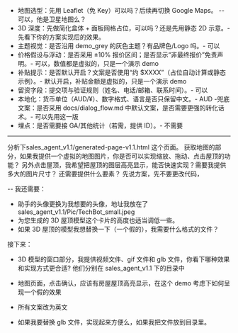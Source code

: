 - 地图选型：先用 Leaflet（免 Key）可以吗？后续再切换 Google Maps。 -- 可以，他是卫星地图么？
- 3D 深度：先做简化盒体 + 面板网格占位，可以吗？还是先用静态 2D 示意。- 先看下你的方案实现后的效果。
- 主题视觉：是否沿用 demo_grey 的灰色主题？有品牌色/Logo 吗。- 可以
- 价格假设与浮动：是否采用 ±10% 报价区间；是否显示“非最终报价”免责声明。- 可以，数值都是虚拟的，只是一个演示 demo
- 补贴提示：是否默认开启？文案是否使用“约 $XXXX”（占位自动计算或静态示例）。- 默认开启，补贴金额是虚拟的，只是一个演示 demo
- 留资字段：提交项与验证规则（姓名、电话/邮箱、联系时间）。- 可以
- 本地化：货币单位（AUD/¥）、数字格式、语言是否只保留中文。- AUD
-兜底文案：是否采用 docs/dialog_flow.md 中默认文案，是否需要更强的转化话术。- 可以先用这一版
- 埋点：是否需要接 GA/其他统计（若需，提供 ID）。- 不需要

----
分析下sales_agent_v1.1/generated-page-v1.1.html 这个页面。
获取地图的部分，如果我提供一个虚拟的地图图片，你是否可以实现缩放、拖动、点击屋顶的功能？
另外点击屋顶，我希望把屋顶的图层高亮显示，能否快速实现？需要我提供多大的图片尺寸？
还需要提供什么要素？
先说方案，先不要更改代码，

--
我还需要：
- 助手的头像更换为我想要的头像，地址我放在了 sales_agent_v1.1/Pic/TechBot_small.jpeg
- 为您生成的 3D 屋顶模型这个卡片的高度也适当调低一些。
- 如果 3D 屋顶的模型我想替换一下（一个假的），我需要什么格式的文件？

接下来：
- 3D 模型的窗口部分，我提供视频文件、gif 文件和 glb 文件，你看下哪种效果和实现方式更合适? 他们分别在 sales_agent_v1.1 下的目录中
- 地图页面，点击确认，应该有房屋屋顶高亮显示，在这个 demo 考虑下如何呈现一个假的效果


- 所有文案改为英文

- 如果我要替换 glb 文件，实现起来方便么，如果我把文件放到目录里。


